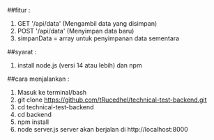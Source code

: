 ##fitur :
1. GET '/api/data' (Mengambil data yang disimpan)
2. POST '/api/data' (Menyimpan data baru)
3. simpanData = array untuk penyimpanan data sementara

##syarat :
1. install node.js (versi 14 atau lebih) dan npm

##cara menjalankan :
1. Masuk ke terminal/bash
2. git clone https://github.com/tRucedhel/technical-test-backend.git
3. cd technical-test-backend
4. cd backend
5. npm install
6. node server.js
server akan berjalan di http://localhost:8000
